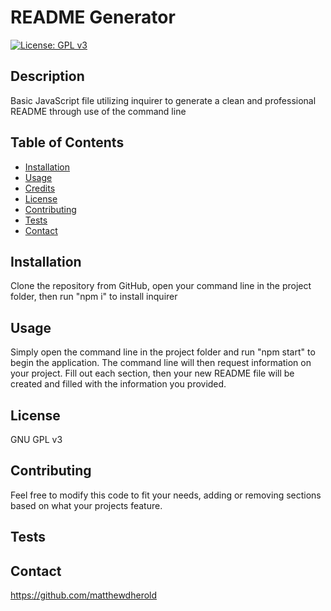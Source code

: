 
# README Generator
[![License: GPL v3](https://img.shields.io/badge/License-GPLv3-blue.svg)](https://www.gnu.org/licenses/gpl-3.0)

## Description
Basic JavaScript file utilizing inquirer to generate a clean and professional README through use of the command line

## Table of Contents
- [Installation](#installation)
- [Usage](#usage)
- [Credits](#credits)
- [License](#license)
- [Contributing](#contributing)
- [Tests](#tests)
- [Contact](#contact)

## Installation
Clone the repository from GitHub, open your command line in the project folder, then run "npm i" to install inquirer 

## Usage
Simply open the command line in the project folder and run "npm start" to begin the application. The command line will then request information on your project. Fill out each section, then your new README file will be created and filled with the information you provided.

## License
GNU GPL v3

## Contributing
Feel free to modify this code to fit your needs, adding or removing sections based on what your projects feature.

## Tests


## Contact
https://github.com/matthewdherold

